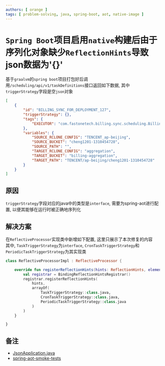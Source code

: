 ```yaml
---
authors: [ orange ]
tags: [ problem-solving, java, spring-boot, aot, native-image ]
---
```


# `Spring Boot`项目启用`native`构建后由于序列化对象缺少`ReflectionHints`导致json数据为'{}'

基于`graalvm`的`spring boot`项目打包好后调用`/scheduling/api/v1/taskDefinitions`接口返回如下数据, 其中`triggerStrategy`字段是空`json`对象

```json
[
	{
		"id": "BILLING_SYNC_FOR_DEPLOYMENT_127",
		"triggerStrategy": {},
		"tags": {
			"EXECUTOR": "com.fastonetech.billing.sync.scheduling.BillingSyncTaskExecutor"
		},
		"variables": {
			"SOURCE_RCLONE_CONFIG": "TENCENT_ap-beijing",
			"SOURCE_BUCKET": "cheng1201-1310454728",
			"SOURCE_PATH": "",
			"TARGET_RCLONE_CONFIG": "aggregation",
			"TARGET_BUCKET": "billing-aggregation",
			"TARGET_PATH": "TENCENT/ap-beijing/cheng1201-1310454728"
		}
	}
]
```

<!--truncate-->

## 原因

`triggerStrategy`字段对应的java中的类型是`interface`, 需要为spring-aot进行配置, 以便其能够在运行时被正确地序列化

## 解决方案

在`ReflectiveProcessor`实现类中新增如下配置, 这里只展示了本次修复的内容<br/>
其中, `TaskTriggerStrategy`为`interface`, `CronTaskTriggerStrategy`和`PeriodicTaskTriggerStrategy`为其实现类

```kotlin
class ReflectiveProcessorImpl : ReflectiveProcessor {

	override fun registerReflectionHints(hints: ReflectionHints, element: AnnotatedElement) {
		val registrar = BindingReflectionHintsRegistrar()
		registrar.registerReflectionHints(
			hints,
			arrayOf(
				TaskTriggerStrategy::class.java,
				CronTaskTriggerStrategy::class.java,
				PeriodicTaskTriggerStrategy::class.java
			)
		)
	}

}
```

## 备注

- [JsonApplication.java](https://github.com/spring-projects/spring-aot-smoke-tests/blob/main/boot/json/src/main/java/com/example/json/JsonApplication.java)
- [spring-aot-smoke-tests](https://github.com/spring-projects/spring-aot-smoke-tests)